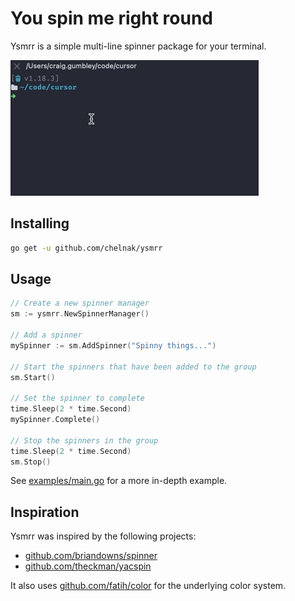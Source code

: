 # You spin me right round

Ysmrr is a simple multi-line spinner package for your terminal.

!["ysmrr"](demo.gif)

## Installing

```bash
go get -u github.com/chelnak/ysmrr
```

## Usage

``` go
// Create a new spinner manager
sm := ysmrr.NewSpinnerManager()

// Add a spinner
mySpinner := sm.AddSpinner("Spinny things...")

// Start the spinners that have been added to the group
sm.Start()

// Set the spinner to complete
time.Sleep(2 * time.Second)
mySpinner.Complete()

// Stop the spinners in the group
time.Sleep(2 * time.Second)
sm.Stop()
```

See [examples/main.go](examples/main.go) for a more in-depth example.

## Inspiration

Ysmrr was inspired by the following projects:

* [github.com/briandowns/spinner](https://github.com/briandowns/spinner)
* [github.com/theckman/yacspin](https://github.com/theckman/yacspin)

It also uses [github.com/fatih/color](https://github.com/fatih/color) for the underlying color system.
